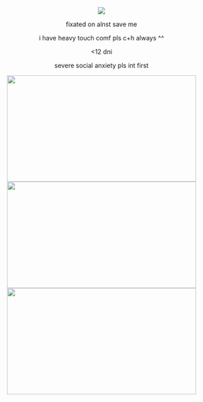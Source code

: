 <p text align=center>
<image src=https://files.catbox.moe/jde4om.gif> </p>

<p text align=center>
fixated on alnst save me </p>
<p text align=center> i have heavy touch comf pls c+h always ^^ </p>
<p text align=center> <12 dni </p>
<p text align=center> severe social anxiety pls int first </p>

<p text align=center>
<image src=https://files.catbox.moe/aasqf7.png width=426 height=240> <image src=https://files.catbox.moe/b1pk7n.png width=426 height=240> <image src=https://files.catbox.moe/2ug3r4.png width=426 height=240> </p>
